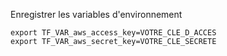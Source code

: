 Enregistrer les variables d'environnement

```
export TF_VAR_aws_access_key=VOTRE_CLE_D_ACCES
export TF_VAR_aws_secret_key=VOTRE_CLE_SECRETE
```